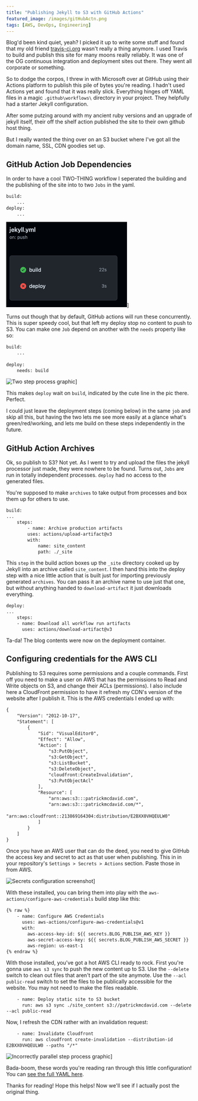 ```yaml
---
title: "Publishing Jekyll to S3 with GitHub Actions"
featured_image: /images/gitHubActn.png
tags: [AWS, DevOps, Engineering]
---
```


Blog'd been kind quiet, yeah? I picked it up to write some stuff and found that my old friend [travis-ci.org](https://www.travis-ci.org/) wasn't really a thing anymore. I used Travis to build and publish this site for many moons really reliably. It was one of the OG continuous integration and deployment sites out there. They went all corporate or something.



So to dodge the corpos, I threw in with Microsoft over at GitHub using their Actions platform to publish this pile of bytes you're reading.<!--more--> I hadn't used Actions yet and found that it was really slick. Everything hinges off YAML files in a magic `.github\workflows\` directory in your project. They helpfully had a starter Jekyll configuration.

After some putzing around with my ancient ruby versions and an upgrade of jekyll itself, their off the shelf action published the site to their own github host thing.

But I really wanted the thing over on an S3 bucket where I've got all the domain name, SSL, CDN goodies set up.

## GitHub Action Job Dependencies

In order to have a cool TWO-THING workflow I seperated the building and the publishing of the site into to two `Jobs` in the yaml.
```
build:
    ...
deploy:
    ...
```
![Incorrectly parallel step process graphic](/images/brokeTwoThings.png)]

Turns out though that by default, GitHub actions will run these concurrently. This is super speedy cool, but that left my deploy stop no content to push to S3. You can make one `Job` depend on another with the `needs` property like so:
```
build:
    ...

deploy:
    needs: build
`````

![Two step process graphic](/images/brokeTwoThingsTwo.png)]

This makes `deploy` wait on `build`, indicated by the cute line in the pic there. Perfect.

I could just leave the deployment steps (coming below) in the same `job` and skip all this, but having the two lets me see more easily at a glance what's green/red/working, and lets me build on these steps independently in the future.



## GitHub Action Archives
Ok, so publish to S3? Not yet. As I went to try and upload the files the jekyll processor just made, they were nowhere to be found. Turns out, `Jobs` are run in totally independent processes. `deploy` had no access to the generated files.

You're supposed to make `archives` to take output from processes and box them up for others to use.

```
build:
...
    steps:
        - name: Archive production artifacts
        uses: actions/upload-artifact@v3
        with:
            name: site_content
            path: ./_site
```

This `step` in the build action boxes up the `_site` directory cooked up by Jekyll into an archive called `site_content`. I then hand this into the deploy step with a nice little action that is built just for importing previously generated `archives`. You can pass it an archive name to use just that one, but without anything handed to `download-artifact` it just downloads everything.

```
deploy:
...
    steps:
    - name: Download all workflow run artifacts
      uses: actions/download-artifact@v3
```

Ta-da! The blog contents were now on the deployment container.

## Configuring credentials for the AWS CLI
Publishing to S3 requires some permissions and a couple commands. First off you need to make a user on AWS that has the permissions to Read and Write objects on S3, and change their ACLs (permissions). I also include here a CloudFront permission to have it refresh my CDN's version of the website after I publish it. This is the AWS credentials I ended up with:

```
{
    "Version": "2012-10-17",
    "Statement": [
        {
            "Sid": "VisualEditor0",
            "Effect": "Allow",
            "Action": [
                "s3:PutObject",
                "s3:GetObject",
                "s3:ListBucket",
                "s3:DeleteObject",
                "cloudfront:CreateInvalidation",
                "s3:PutObjectAcl"
            ],
            "Resource": [
                "arn:aws:s3:::patrickmcdavid.com",
                "arn:aws:s3:::patrickmcdavid.com/*",
                "arn:aws:cloudfront::213869164304:distribution/E2BXX0VHQEULW0"
            ]
        }
    ]
}
```

Once you have an AWS user that can do the deed, you need to give GitHub the access key and secret to act as that user when publishing. This in in your repository's `Settings > Secrets > Actions` section. Paste those in from AWS.

![Secrets configuration screenshot](/images/gitHubActnSecrets.png)]

With these installed, you can bring them into play with the `aws-actions/configure-aws-credentials` build step like this:

```
{% raw %}
    - name: Configure AWS Credentials
      uses: aws-actions/configure-aws-credentials@v1
      with:
        aws-access-key-id: ${{ secrets.BLOG_PUBLISH_AWS_KEY }}
        aws-secret-access-key: ${{ secrets.BLOG_PUBLISH_AWS_SECRET }}
        aws-region: us-east-1
{% endraw %}
```

With those installed, you've got a hot AWS CLI ready to rock. First you're gonna use `aws s3 sync` to push the new content up to S3. Use the `--delete` switch to clean out files that aren't part of the site anymote. Use the `--acl public-read` switch to set the files to be publically accessible for the website. You may not need to make the files readable.

```
    - name: Deploy static site to S3 bucket
      run: aws s3 sync ./site_content s3://patrickmcdavid.com --delete --acl public-read
```

Now, I refresh the CDN rather with an invalidation request:

```
    - name: Invalidate Cloudfront
      run: aws cloudfront create-invalidation --distribution-id E2BXX0VHQEULW0 --paths "/*"
```

![Incorrectly parallel step process graphic](/images/twoThings.png)]


Bada-boom, these words you're reading ran through this little configuration! You can [see the full YAML here](https://github.com/ehippy/blog/blob/502a87ffddefc504fb664c0ca0b56aad453b5729/.github/workflows/jekyll.yml).


Thanks for reading! Hope this helps! Now we'll see if I actually post the original thing.